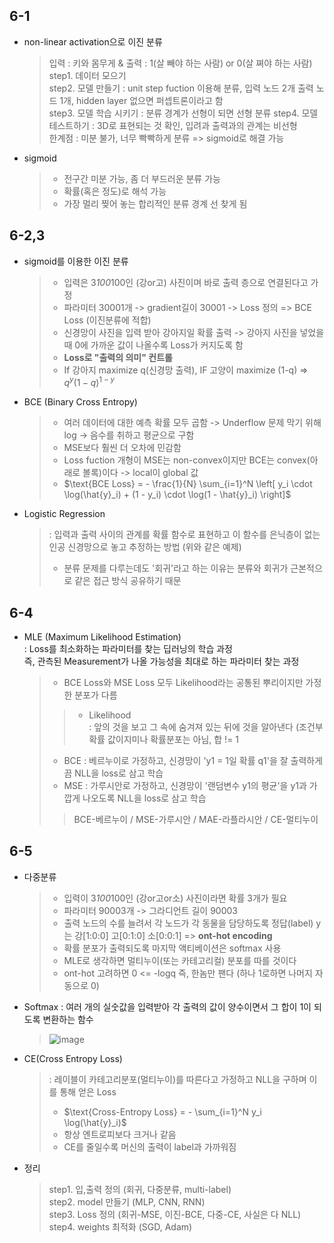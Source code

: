 ## 6-1
- non-linear activation으로 이진 분류
  > 입력 : 키와 몸무게 & 출력 : 1(살 빼야 하는 사람) or 0(살 쪄야 하는 사람) <br>
  > step1. 데이터 모으기 <br>
  > step2. 모델 만들기 : unit step fuction 이용해 분류, 입력 노드 2개 출력 노드 1개, hidden layer 없으면 퍼셉트론이라고 함 <br>
  > step3. 모델 학습 시키기 : 분류 경계가 선형이 되면 선형 분류
  > step4. 모델 테스트하기 : 3D로 표현되는 것 확인, 입려과 출력과의 관계는 비선형 <br>
  > 한계점 : 미분 불가, 너무 빡빡하게 분류 => sigmoid로 해결 가능
- sigmoid
  > - 전구간 미분 가능, 좀 더 부드러운 분류 가능
  > - 확률(혹은 정도)로 해석 가능
  > - 가장 멀리 찢어 놓는 합리적인 분류 경계 선 찾게 됨
## 6-2,3
- sigmoid를 이용한 이진 분류
  > - 입력은 3*100*100인 (강or고) 사진이며 바로 출력 층으로 연결된다고 가정 <br>
  > - 파라미터 30001개 -> gradient길이 30001 -> Loss 정의 => BCE Loss (이진분류에 적합)
  > - 신경망이 사진을 입력 받아 강아지일 확률 출력 -> 강아지 사진을 넣었을 때 0에 가까운 값이 나올수록 Loss가 커지도록 함 <br>
  > - **Loss로 "출력의 의미" 컨트롤** <br>
  > - If 강아지 maximize q(신경망 출력), IF 고양이 maximize (1-q) => $q^y (1-q)^{1-y}$
- BCE (Binary Cross Entropy)
  > - 여러 데이터에 대한 예측 확률 모두 곱함 -> Underflow 문제 막기 위해 log -> 음수를 취하고 평균으로 구함
  > - MSE보다 훨씬 더 오차에 민감함
  > - Loss fuction 개형이 MSE는 non-convex이지만 BCE는 convex(아래로 볼록)이다 -> local이 global 값
  > - $\text{BCE Loss} = - \frac{1}{N} \sum_{i=1}^N \left[ y_i \cdot \log(\hat{y}_i) + (1 - y_i) \cdot \log(1 - \hat{y}_i) \right]$
- Logistic Regression
  > : 입력과 출력 사이의 관계를 확률 함수로 표현하고 이 함수를 은닉층이 없는 인공 신경망으로 놓고 추정하는 방법 (위와 같은 예제) <br>
  > + 분류 문제를 다루는데도 '회귀'라고 하는 이유는 분류와 회귀가 근본적으로 같은 접근 방식 공유하기 때문
## 6-4
- MLE (Maximum Likelihood Estimation) <br>
  : Loss를 최소화하는 파라미터를 찾는 딥러닝의 학습 과정 <br>
   즉, 관측된 Measurement가 나올 가능성을 최대로 하는 파라미터 찾는 과정 
  > - BCE Loss와 MSE Loss 모두 Likelihood라는 공통된 뿌리이지만 가정한 분포가 다름 <br>
  >> - Likelihood <br>
  >>  : 앞의 것을 보고 그 속에 숨겨져 있는 뒤에 것을 알아낸다 (조건부 확률 값이지미나 확률분포는 아님, 합 != 1
  > - BCE : 베르누이로 가정하고, 신경망이 'y1 = 1일 확률 q1'을 잘 출력하게끔 NLL을 loss로 삼고 학습
  > - MSE : 가루시안로 가정하고, 신경망이 '랜덤변수 y1의 평균'을 y1과 가깝게 나오도록 NLL을 loss로 삼고 학습
  >> BCE-베르누이 / MSE-가루시안 / MAE-라플라시안 / CE-멀티누이
## 6-5
- 다중분류
  > - 입력이 3*100*100인 (강or고or소) 사진이라면 확률 3개가 필요
  > - 파라미터 90003개 -> 그라디언트 길이 90003
  > - 출력 노드의 수를 늘려서 각 노드가 각 동물을 담당하도록 정답(label) y는 강[1:0:0] 고[0:1:0] 소[0:0:1] => **ont-hot encoding**
  > - 확률 분포가 출력되도록 마지막 액티베이션은 softmax 사용
  > - MLE로 생각하면 멀티누이(또는 카테고리컬) 분포를 따를 것이다
  > - ont-hot 고려하면 0 <= -logq 즉, 한놈만 팬다 (하나 1로하면 나머지 자동으로 0)
- Softmax
  : 여러 개의 실숫값을 입력받아 각 출력의 값이 양수이면서 그 합이 1이 되도록 변환하는 함수
  > ![image](https://github.com/user-attachments/assets/123b09df-8083-4f71-8174-acf225c7379c)
- CE(Cross Entropy Loss)
  > : 레이블이 카테고리분포(멀티누이)를 따른다고 가정하고 NLL을 구하며 이를 통해 얻은 Loss
  > - $\text{Cross-Entropy Loss} = - \sum_{i=1}^N y_i \log(\hat{y}_i)$
  > - 항상 엔트로피보다 크거나 같음
  > - CE를 줄일수록 머신의 출력이 label과 가까워짐
- 정리
  > step1. 입,출력 정의 (회귀, 다중분류, multi-label) <br>
  > step2. model 만들기 (MLP, CNN, RNN) <br>
  > step3. Loss 정의 (회귀-MSE, 이진-BCE, 다중-CE, 사실은 다 NLL) <br>
  > step4. weights 최적화 (SGD, Adam) 
 

